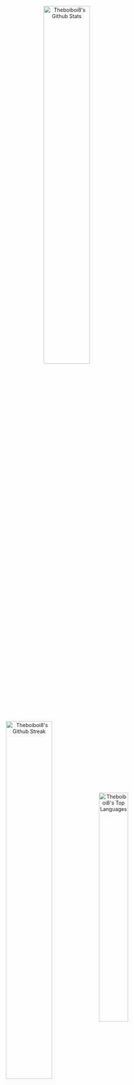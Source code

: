 <div align="center">
<img width="50%" align="center" alt="Theboiboi8's Github Stats" src="https://github-readme-stats-sh.vercel.app/api?username=theboiboi8&theme=monokai&show_icons=true" />


<img width="50%"  align="center" alt="Theboiboi8's Github Streak" src="http://github-readme-streak-stats.herokuapp.com?user=Theboiboi8&theme=monokai&date_format=j%20M%5B%20Y%5D" />


<img align="center" width="40%" alt="Theboiboi8's Top Languages" src="https://github-readme-stats-sh.vercel.app/api/top-langs/?username=theboiboi8&langs_count=6&show_icons=true&theme=monokai&layout=donut-vertical" />
</div>